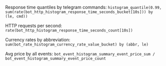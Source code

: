 Response time quantiles by telegram commands:
```histogram_quantile(0.99, sum(rate(bot_http_histogram_response_time_seconds_bucket[10s])) by (le, cmd))```

HTTP requests per second:
```rate(bot_http_histogram_response_time_seconds_count[10s])```

Currency rates by abbreviation:
```sum(bot_rate_histogram_currency_rate_value_bucket) by (abbr, le)```

Avg price by all events:
```bot_event_histogram_summary_event_price_sum / bot_event_histogram_summary_event_price_count```